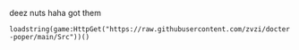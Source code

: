 deez nuts haha got them

`loadstring(game:HttpGet("https://raw.githubusercontent.com/zvzi/docter-poper/main/Src"))()`
